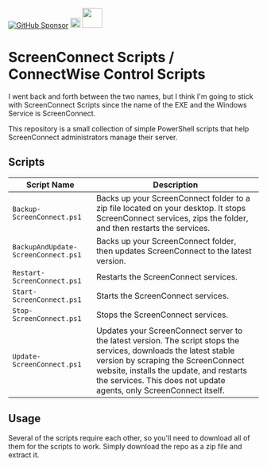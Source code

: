 [![GitHub Sponsor](https://img.shields.io/github/sponsors/asheroto?label=Sponsor&logo=GitHub)](https://github.com/sponsors/asheroto?frequency=one-time&sponsor=asheroto)
<a href="https://ko-fi.com/asheroto"><img src="https://ko-fi.com/img/githubbutton_sm.svg" alt="Ko-Fi Button" height="20px"></a>
<a href="https://www.buymeacoffee.com/asheroto"><img src="https://img.buymeacoffee.com/button-api/?text=Buy me a coffee&emoji=&slug=seb6596&button_colour=FFDD00&font_colour=000000&font_family=Lato&outline_colour=000000&coffee_colour=ffffff](https://img.buymeacoffee.com/button-api/?text=Buy%20me%20a%20coffee&emoji=&slug=asheroto&button_colour=FFDD00&font_colour=000000&font_family=Lato&outline_colour=000000&coffee_colour=ffffff)" height="40px"></a>

# ScreenConnect Scripts / ConnectWise Control Scripts

I went back and forth between the two names, but I think I'm going to stick with ScreenConnect Scripts since the name of the EXE and the Windows Service is ScreenConnect.

This repository is a small collection of simple PowerShell scripts that help ScreenConnect administrators manage their server.

## Scripts

| Script Name                         | Description                                                                                                                                                                                                                                                                |
| ----------------------------------- | -------------------------------------------------------------------------------------------------------------------------------------------------------------------------------------------------------------------------------------------------------------------------- |
| `Backup-ScreenConnect.ps1`          | Backs up your ScreenConnect folder to a zip file located on your desktop. It stops ScreenConnect services, zips the folder, and then restarts the services.                                                                                                                |
| `BackupAndUpdate-ScreenConnect.ps1` | Backs up your ScreenConnect folder, then updates ScreenConnect to the latest version.                                                                                                                                                                                      |
| `Restart-ScreenConnect.ps1`         | Restarts the ScreenConnect services.                                                                                                                                                                                                                                       |
| `Start-ScreenConnect.ps1`           | Starts the ScreenConnect services.                                                                                                                                                                                                                                         |
| `Stop-ScreenConnect.ps1`            | Stops the ScreenConnect services.                                                                                                                                                                                                                                          |
| `Update-ScreenConnect.ps1`          | Updates your ScreenConnect server to the latest version. The script stops the services, downloads the latest stable version by scraping the ScreenConnect website, installs the update, and restarts the services. This does not update agents, only ScreenConnect itself. |

## Usage

Several of the scripts require each other, so you'll need to download all of them for the scripts to work. Simply download the repo as a zip file and extract it.